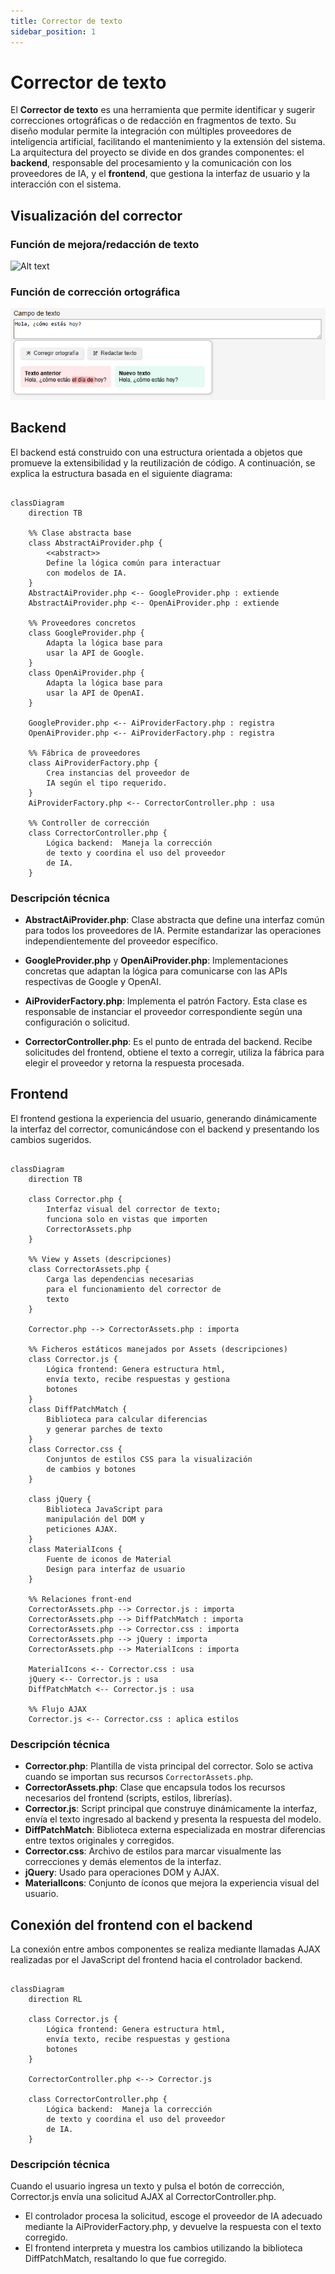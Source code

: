 ```yaml
---
title: Corrector de texto 
sidebar_position: 1
---
```


# Corrector de texto

El **Corrector de texto** es una herramienta que permite identificar y sugerir correcciones ortográficas o de redacción en fragmentos de texto. Su diseño modular permite la integración con múltiples proveedores de inteligencia artificial, facilitando el mantenimiento y la extensión del sistema. La arquitectura del proyecto se divide en dos grandes componentes: el **backend**, responsable del procesamiento y la comunicación con los proveedores de IA, y el **frontend**, que gestiona la interfaz de usuario y la interacción con el sistema.

## Visualización del corrector

### Función de mejora/redacción de texto
![Alt text](redacción.png)

### Función de corrección ortográfica

![Alt text](ortografia.png)

## Backend 

El backend está construido con una estructura orientada a objetos que promueve la extensibilidad y la reutilización de código. A continuación, se explica la estructura basada en el siguiente diagrama:


```mermaid

classDiagram
    direction TB

    %% Clase abstracta base
    class AbstractAiProvider.php {
        <<abstract>>
        Define la lógica común para interactuar
        con modelos de IA.
    }
    AbstractAiProvider.php <-- GoogleProvider.php : extiende
    AbstractAiProvider.php <-- OpenAiProvider.php : extiende

    %% Proveedores concretos
    class GoogleProvider.php {
        Adapta la lógica base para 
        usar la API de Google.
    }
    class OpenAiProvider.php {
        Adapta la lógica base para 
        usar la API de OpenAI.
    }

    GoogleProvider.php <-- AiProviderFactory.php : registra
    OpenAiProvider.php <-- AiProviderFactory.php : registra

    %% Fábrica de proveedores
    class AiProviderFactory.php {
        Crea instancias del proveedor de 
        IA según el tipo requerido.
    }
    AiProviderFactory.php <-- CorrectorController.php : usa

    %% Controller de corrección
    class CorrectorController.php {
        Lógica backend:  Maneja la corrección 
        de texto y coordina el uso del proveedor 
        de IA.
    }

```

### Descripción técnica
- **AbstractAiProvider.php**: Clase abstracta que define una interfaz común para todos los proveedores de IA. Permite estandarizar las operaciones independientemente del proveedor específico.

- **GoogleProvider.php** y **OpenAiProvider.php**: Implementaciones concretas que adaptan la lógica para comunicarse con las APIs respectivas de Google y OpenAI.

- **AiProviderFactory.php**: Implementa el patrón Factory. Esta clase es responsable de instanciar el proveedor correspondiente según una configuración o solicitud.

- **CorrectorController.php**: Es el punto de entrada del backend. Recibe solicitudes del frontend, obtiene el texto a corregir, utiliza la fábrica para elegir el proveedor y retorna la respuesta procesada.

## Frontend

El frontend gestiona la experiencia del usuario, generando dinámicamente la interfaz del corrector, comunicándose con el backend y presentando los cambios sugeridos.

```mermaid

classDiagram
    direction TB

    class Corrector.php {
        Interfaz visual del corrector de texto; 
        funciona solo en vistas que importen 
        CorrectorAssets.php
    }

    %% View y Assets (descripciones)
    class CorrectorAssets.php {
        Carga las dependencias necesarias 
        para el funcionamiento del corrector de 
        texto
    }

    Corrector.php --> CorrectorAssets.php : importa

    %% Ficheros estáticos manejados por Assets (descripciones)
    class Corrector.js {
        Lógica frontend: Genera estructura html,
        envía texto, recibe respuestas y gestiona
        botones
    }
    class DiffPatchMatch {
        Biblioteca para calcular diferencias 
        y generar parches de texto
    }
    class Corrector.css {
        Conjuntos de estilos CSS para la visualización 
        de cambios y botones
    }

    class jQuery {
        Biblioteca JavaScript para 
        manipulación del DOM y 
        peticiones AJAX.
    }
    class MaterialIcons {
        Fuente de iconos de Material
        Design para interfaz de usuario
    }

    %% Relaciones front-end
    CorrectorAssets.php --> Corrector.js : importa
    CorrectorAssets.php --> DiffPatchMatch : importa
    CorrectorAssets.php --> Corrector.css : importa
    CorrectorAssets.php --> jQuery : importa
    CorrectorAssets.php --> MaterialIcons : importa

    MaterialIcons <-- Corrector.css : usa
    jQuery <-- Corrector.js : usa
    DiffPatchMatch <-- Corrector.js : usa

    %% Flujo AJAX
    Corrector.js <-- Corrector.css : aplica estilos

```

### Descripción técnica

- **Corrector.php**: Plantilla de vista principal del corrector. Solo se activa cuando se importan sus recursos `CorrectorAssets.php`.
- **CorrectorAssets.php**: Clase que encapsula todos los recursos necesarios del frontend (scripts, estilos, librerías).
- **Corrector.js**: Script principal que construye dinámicamente la interfaz, envía el texto ingresado al backend y presenta la respuesta del modelo.
- **DiffPatchMatch**: Biblioteca externa especializada en mostrar diferencias entre textos originales y corregidos.
- **Corrector.css**: Archivo de estilos para marcar visualmente las correcciones y demás elementos de la interfaz.
- **jQuery**: Usado para operaciones DOM y AJAX.
- **MaterialIcons**: Conjunto de íconos que mejora la experiencia visual del usuario.

## Conexión del frontend con el backend

La conexión entre ambos componentes se realiza mediante llamadas AJAX realizadas por el JavaScript del frontend hacia el controlador backend.

```mermaid

classDiagram
    direction RL

    class Corrector.js {
        Lógica frontend: Genera estructura html,
        envía texto, recibe respuestas y gestiona
        botones
    }

    CorrectorController.php <--> Corrector.js

    class CorrectorController.php {
        Lógica backend:  Maneja la corrección 
        de texto y coordina el uso del proveedor 
        de IA.
    }

```

### Descripción técnica

Cuando el usuario ingresa un texto y pulsa el botón de corrección, Corrector.js envía una solicitud AJAX al CorrectorController.php.

- El controlador procesa la solicitud, escoge el proveedor de IA adecuado mediante la AiProviderFactory.php, y devuelve la respuesta con el texto corregido.
- El frontend interpreta y muestra los cambios utilizando la biblioteca DiffPatchMatch, resaltando lo que fue corregido.